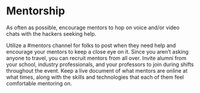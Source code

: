 # Mentorship

As often as possible, encourage mentors to hop on voice and/or video chats with the hackers seeking help. 

Utilize a \#mentors channel for folks to post when they need help and encourage your mentors to keep a close eye on it. Since you aren’t asking anyone to travel, you can recruit mentors from all over. Invite alumni from your school, industry professionals, and your professors to join during shifts throughout the event. Keep a live document of what mentors are online at what times, along with the skills and technologies that each of them feel comfortable mentoring on. 

